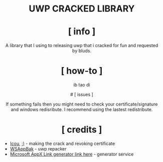 <div align="center">

# UWP CRACKED LIBRARY

# [ info ]
  
A library that I using to releasing uwp that i cracked for fun and requested by bluds.

# [ how-to ]
ib tao di 
</div>

<div align="center">
# [ issues ]

If something fails then you might need to check your certificate/signature and windows redisribute. I recommend using the lastest redistribute.

# [ credits ]

</div>

+ [Icou](https://www.facebook.com/nam.nguyen2208), [:)](https://github.com/Ic0u) - making the crack and revoking certificate
+ [WSAppBak](https://github.com/Wapitiii/WSAppBak) - uwp repacker
+ [Microsoft AppX Link generator link here](https://store.rg-adguard.net/) - generator service
